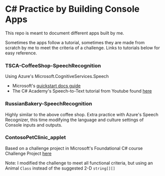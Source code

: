 <h1>C# Practice by Building Console Apps</h1>
This repo is meant to document different apps built by me. 

Sometimes the apps follow a tutorial, sometimes they are made from scratch by me to meet the criteria of a challenge. Links to tutorials below for easy reference.

### TSCA-CoffeeShop-SpeechRecognition
Using Azure's Microsoft.CognitiveServices.Speech

- Microsoft's [quickstart docs guide](https://learn.microsoft.com/en-us/azure/ai-services/speech-servhttps://youtu.be/XMJS-eQ4Y48ice/get-started-speech-to-text?tabs=windows%2Cterminal&pivots=programming-language-csharp)
- The C# Academy's Speech-to-Text tutorial from Youtube found [here](https://youtu.be/XMJS-eQ4Y48)

### RussianBakery-SpeechRecognition
Highly similar to the above coffee shop. Extra practice with Azure's Speech Recognizer, this time modifying the language and culture settings of Console inputs and outputs.

### ContosoPetClinic_applet

Based on a challenge project in Microsoft's Foundational C# course Challenge Project [here](https://learn.microsoft.com/en-us/training/modules/guided-project-develop-conditional-branching-looping/2-prepare)

Note: I modified the challenge to meet all functional criteria, but using an Animal `Class` instead of the suggested 2-D `string[][]`
